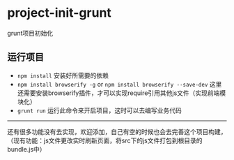 # project-init-grunt
grunt项目初始化
## 运行项目
* `npm install` 安装好所需要的依赖
* `npm install browserify -g` or `npm install browserify --save-dev` 这里还需要安装browserify插件，才可以实现require引用其他js文件（实现前端模块化）
* `grunt run` 运行此命令来开启项目，这时可以去编写业务代码
***
还有很多功能没有去实现，欢迎添加，自己有空的时候也会去完善这个项目构建，（现有功能：js文件更改实时刷新页面，将src下的js文件打包到根目录的bundle.js中）
